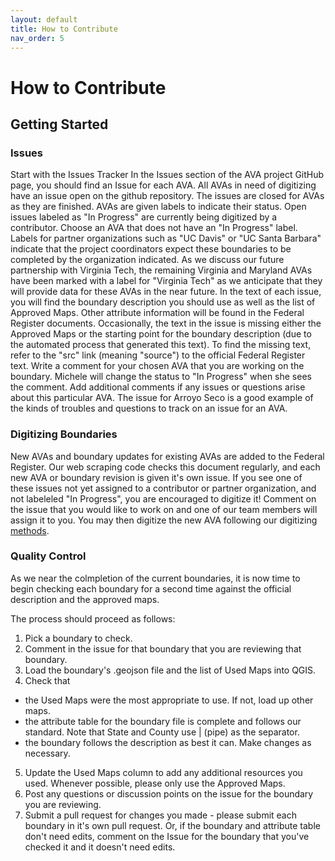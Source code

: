 ```yaml
---
layout: default
title: How to Contribute
nav_order: 5
---
```


# How to Contribute

## Getting Started

### Issues

Start with the Issues Tracker
In the Issues section of the AVA project GitHub page, you should find an Issue for each AVA. All AVAs in need of digitizing have an issue open on the github repository. The issues are closed for AVAs as they are finished. AVAs are given labels to indicate their status. Open issues labeled as "In Progress" are currently being digitized by a contributor. Choose an AVA that does not have an "In Progress" label. Labels for partner organizations such as "UC Davis" or "UC Santa Barbara" indicate that the project coordinators expect these boundaries to be completed by the organization indicated. As we discuss our future partnership with Virginia Tech, the remaining Virginia and Maryland AVAs have been marked with a label for "Virginia Tech" as we anticipate that they will provide data for these AVAs in the near future.
In the text of each issue, you will find the boundary description you should use as well as the list of Approved Maps. Other attribute information will be found in the Federal Register documents. Occasionally, the text in the issue is missing either the Approved Maps or the starting point for the boundary description (due to the automated process that generated this text). To find the missing text, refer to the "src" link (meaning "source") to the official Federal Register text.
Write a comment for your chosen AVA that you are working on the boundary. Michele will change the status to "In Progress" when she sees the comment. Add additional comments if any issues or questions arise about this particular AVA. The issue for Arroyo Seco is a good example of the kinds of troubles and questions to track on an issue for an AVA.

### Digitizing Boundaries

New AVAs and boundary updates for existing AVAs are added to the Federal Register.  Our web scraping code checks this document regularly, and each new AVA or boundary revision is given it's own issue.  If you see one of these issues not yet assigned to a contributor or partner organization, and not labeleled "In Progress", you are encouraged to digitize it!  Comment on the issue that you would like to work on and one of our team members will assign it to you.  You may then digitize the new AVA following our digitizing [methods](methods).


### Quality Control

As we near the colmpletion of the current boundaries, it is now time to begin checking each boundary for a second time against the official description and the approved maps.

The process should proceed as follows:
1. Pick a boundary to check.
1. Comment in the issue for that boundary that you are reviewing that boundary.
1. Load the boundary's .geojson file and the list of Used Maps into QGIS.
1. Check that
  * the Used Maps were the most appropriate to use.  If not, load up other maps.
  * the attribute table for the boundary file is complete and follows our standard.  Note that State and County use \| (pipe) as the separator.
  * the boundary follows the description as best it can.  Make changes as necessary.
5. Update the Used Maps column to add any additional resources you used.  Whenever possible, please only use the Approved Maps.
1. Post any questions or discussion points on the issue for the boundary you are reviewing.
1. Submit a pull request for changes you made - please submit each boundary in it's own pull request.  Or, if the boundary and attribute table don't need edits, comment on the Issue for the boundary that you've checked it and it doesn't need edits.